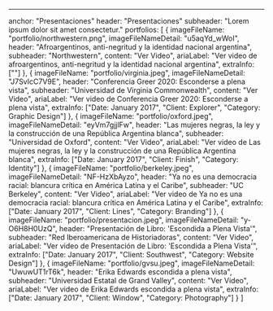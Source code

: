 ---
anchor: "Presentaciones"
header: "Presentaciones"
subheader: "Lorem ipsum dolor sit amet consectetur."
portfolios: [
  {
    imageFileName: "portfolio/northwestern.png",
    imageFileNameDetail: "u5aqYd_wWoI",
    header: "Afroargentinos, anti-negritud y la identidad nacional argentina",
    subheader: "Northwestern",
    content: "Ver Video",
    ariaLabel: "Ver video de afroargentinos, anti-negritud y la identidad nacional argentina",
    extraInfo: [""]
  },
  {
    imageFileName: "portfolio/virginia.jpeg",
    imageFileNameDetail: "J7SvIcC7V9E",
    header: "Conferencia Greer 2020: Esconderse a plena vista",
    subheader: "Universidad de Virginia Commonwealth",
    content: "Ver Video",
    ariaLabel: "Ver video de Conferencia Greer 2020: Esconderse a plena vista",
    extraInfo: ["Date: January 2017", "Client: Explorer", "Category: Graphic Design"]
  },
  {
    imageFileName: "portfolio/oxford.jpeg",
    imageFileNameDetail: "eyVm7gjjlFw",
    header: "Las mujeres negras, la ley y la construcción de una República Argentina blanca",
    subheader: "Universidad de Oxford",
    content: "Ver Video",
    ariaLabel: "Ver video de Las mujeres negras, la ley y la construcción de una República Argentina blanca",
    extraInfo: ["Date: January 2017", "Client: Finish", "Category: Identity"]
  },
  {
    imageFileName: "portfolio/berkeley.jpeg",
    imageFileNameDetail: "NF-HzXbAyzo",
    header: "Ya no es una democracia racial: blancura crítica en América Latina y el Caribe",
    subheader: "UC Berkeley",
    content: "Ver Video",
    ariaLabel: "Ver video de Ya no es una democracia racial: blancura crítica en América Latina y el Caribe",
    extraInfo: ["Date: January 2017", "Client: Lines", "Category: Branding"]
  },
  {
    imageFileName: "portfolio/presentacion.jpeg",
    imageFileNameDetail: "y-O6H8H0UzQ",
    header: "Presentación de Libro: 'Escondida a Plena Vista'",
    subheader: "Red Iberoamericana de Historiadoras",
    content: "Ver Video",
    ariaLabel: "Ver video de Presentación de Libro: 'Escondida a Plena Vista'",
    extraInfo: ["Date: January 2017", "Client: Southwest", "Category: Website Design"]
  },
  {
    imageFileName: "portfolio/gvsu.jpeg",
    imageFileNameDetail: "UwuwUT1rT6k",
    header: "Erika Edwards escondida a plena vista",
    subheader: "Universidad Estatal de Grand Valley",
    content: "Ver Video",
    ariaLabel: "Ver video de Erika Edwards escondida a plena vista",
    extraInfo: ["Date: January 2017", "Client: Window", "Category: Photography"]
  }
]
